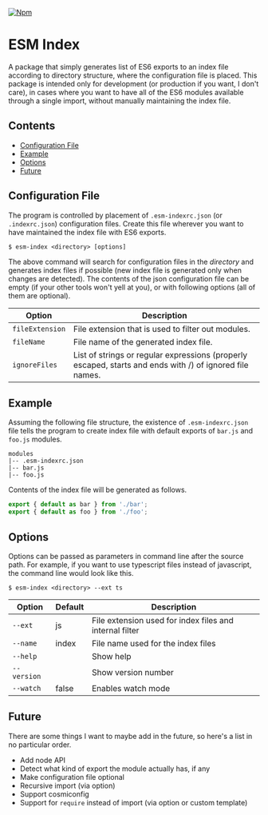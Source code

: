[![Npm](https://img.shields.io/npm/v/esm-index.svg?style=flat-square)](https://www.npmjs.com/package/esm-index)

# ESM Index

A package that simply generates list of ES6 exports to an index file according
to directory structure, where the configuration file is placed. This package is
intended only for development (or production if you want, I don't care), in
cases where you want to have all of the ES6 modules available through a single
import, without manually maintaining the index file.

## Contents

* [Configuration File](#configuration-file)
* [Example](#example)
* [Options](#options)
* [Future](#future)

## Configuration File

The program is controlled by placement of `.esm-indexrc.json` (or
`.indexrc.json`) configuration files. Create this file wherever you want to have
maintained the index file with ES6 exports.

```
$ esm-index <directory> [options]
```

The above command will search for configuration files in the _directory_ and
generates index files if possible (new index file is generated only when changes
are detected). The contents of the json configuration file can be empty (if your
other tools won't yell at you), or with following options (all of them are
optional).

| Option          | Description                                                                                              |
| --------------- | -------------------------------------------------------------------------------------------------------- |
| `fileExtension` | File extension that is used to filter out modules.                                                       |
| `fileName`      | File name of the generated index file.                                                                   |
| `ignoreFiles`   | List of strings or regular expressions (properly escaped, starts and ends with /) of ignored file names. |

## Example

Assuming the following file structure, the existence of `.esm-indexrc.json` file
tells the program to create index file with default exports of `bar.js` and
`foo.js` modules.

```
modules
|-- .esm-indexrc.json
|-- bar.js
|-- foo.js
```

Contents of the index file will be generated as follows.

```js
export { default as bar } from './bar';
export { default as foo } from './foo';
```

## Options

Options can be passed as parameters in command line after the source path. For
example, if you want to use typescript files instead of javascript, the command
line would look like this.

```
$ esm-index <directory> --ext ts
```

| Option      | Default | Description                                             |
| ----------- | ------- | ------------------------------------------------------- |
| `--ext`     | js      | File extension used for index files and internal filter |
| `--name`    | index   | File name used for the index files                      |
| `--help`    |         | Show help                                               |
| `--version` |         | Show version number                                     |
| `--watch`   | false   | Enables watch mode                                      |

## Future

There are some things I want to maybe add in the future, so here's a list in no
particular order.

* Add node API
* Detect what kind of export the module actually has, if any
* Make configuration file optional
* Recursive import (via option)
* Support cosmiconfig
* Support for `require` instead of import (via option or custom template)
